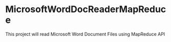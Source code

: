 # MicrosoftWordDocReaderMapReduce
This project will read Microsoft Word Document Files using MapReduce API
